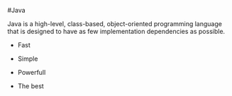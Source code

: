 #Java

Java is a high-level, class-based, object-oriented programming language that is designed to have as few implementation dependencies as possible.

* Fast

* Simple

* Powerfull

* The best